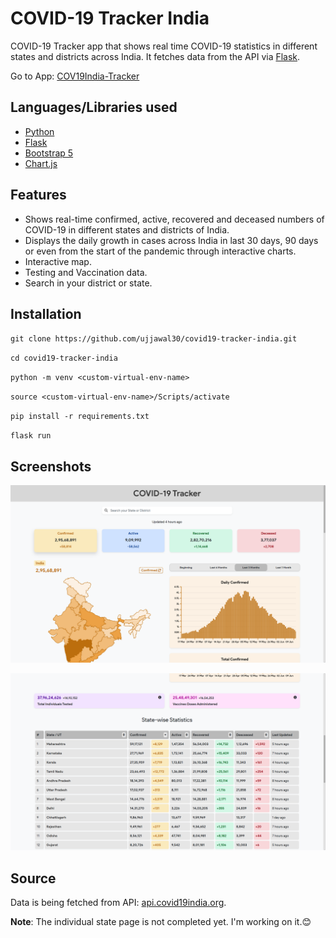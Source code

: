 # COVID-19 Tracker India

COVID-19 Tracker app that shows real time COVID-19 statistics in different states and districts across India. It fetches data from the API via [Flask](https://flask.palletsprojects.com/en/2.0.x/).

Go to App: [COV19India-Tracker](https://cov19india-tracker.herokuapp.com/)

## Languages/Libraries used

- [Python](http://python.org/)
- [Flask](https://flask.palletsprojects.com/en/2.0.x/)
- [Bootstrap 5](http://getbootstrap.com/)
- [Chart.js](https://www.chartjs.org/)

## Features

- Shows real-time confirmed, active, recovered and deceased numbers of COVID-19 in different states and districts of India.
- Displays the daily growth in cases across India in last 30 days, 90 days or even from the start of the pandemic through interactive charts.
- Interactive map.
- Testing and Vaccination data.
- Search in your district or state.

## Installation

`git clone https://github.com/ujjawal30/covid19-tracker-india.git`

`cd covid19-tracker-india`

`python -m venv <custom-virtual-env-name>`

`source <custom-virtual-env-name>/Scripts/activate`

`pip install -r requirements.txt`

`flask run`

## Screenshots

![Homepage 1](https://github.com/ujjawal30/covid19-tracker-india/blob/main/screenshots/indexpage1.png)

![Homepage 2](https://github.com/ujjawal30/covid19-tracker-india/blob/main/screenshots/indexpage2.png)

## Source

Data is being fetched from API: [api.covid19india.org](https://api.covid19india.org).

**Note**: The individual state page is not completed yet. I'm working on it.😊
